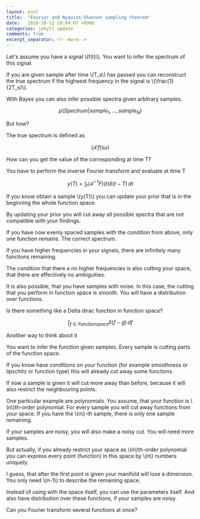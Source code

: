 ```yaml
---
layout: post
title:  "Fourier and Nyquist–Shannon sampling theorem"
date:   2018-10-12 18:04:07 +0900
categories: jekyll update
comments: true
excerpt_separator: <!--more-->
---
```


<!--more-->
<script src="https://d3js.org/d3.v5.min.js" charset="utf-8"></script>
<script type="text/javascript" async src="https://cdn.mathjax.org/mathjax/latest/MathJax.js?config=TeX-AMS-MML_SVG"></script>
<script src="https://cdn.plot.ly/plotly-latest.min.js"></script> 


Let's assume you have a signal \\(f(t)\\). You want to infer the spectrum of this signal.

If you are given sample after time \\(T_s\\) has passed you can reconstruct the true spectrum if the higheest frequency in the signal is \\(\frac{1}{2T_s}\\).


With Bayes you can also infer possible spectra given arbitrary samples.

$$ p(Spectrum|sample_1,..., sample_N) $$

But how?

The true spectrum is defined as 

$$ (\mathcal{F}f)(\omega) $$

How can you get the value of the corresponding at time T?

You have to perform the inverse Fourier transform and evaluate at time T

$$ y(T) = \int_t (\mathcal{F^{-1}}F)(t)\delta(t-T) \,dt $$

If you know obtain a sample \\(y(T)\\) you can update your prior that is in the beginning the whole function space.

By updating your prior you will cut away all possible spectra that are not compatible with your findings.

If you have now evenly spaced samples with the condition from above, only one function remains. The correct spectrum. 

If you have higher frequencies in your signals, there are infinitely many functions remaining.

The condition that there a no higher frequencies is also cutting your space, that there are effectively no ambiguities.

It is also possible, that you have samples with noise. In this case, the cutting that you perform in function space is smooth. You will have a distribution over functions.

Is there something like a Delta dirac function in function space?

$$ \int_{f \in Function space} \delta(f - g) \,df $$





Another way to think about it

You want to infer the function given samples.
Every sample is cutting parts of the function space.

If you know have conditions on your function (for example smoothness or lipschitz or function type) this will already cut away some functions.

If now a sample is given it will cut more away than before, because it will also restrict the neighbouring points.

One particular example are polynomials. You assume, that your function is \\(n\\)th-order polynomial. For every sample you will cut away functions from your space. If you have the \\(n\\)-th sample, there is only one sample remaining.

If your samples are noisy, you will also make a noisy cut. You will need more samples.

But actually, if you already restrict your space as \\(n\\)th-order polynomial you can express every point (function) in this space by \\(n\\) numbers uniquely.

I guess, that after the first point is given your manifold will lose a dimension. You only need \\(n-1\\) to describe the remaining space.

Instead of using with the space itself, you can use the parameters itself. And also have distribution over these functions, if your samples are noisy.



Can you Fourier transform several functions at once?








